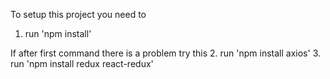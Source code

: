To setup this project you need to 
1. run 'npm install'

If after first command there is a problem try this
2. run 'npm install axios'
3. run 'npm install redux react-redux'